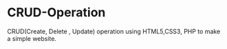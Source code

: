 # CRUD-Operation
CRUD(Create, Delete , Update) operation using HTML5,CSS3, PHP to make a simple website. 

